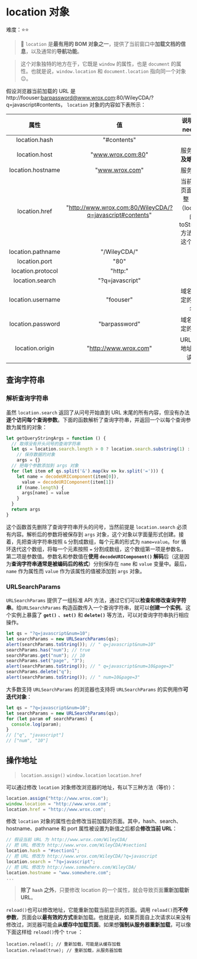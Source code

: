 # location 对象

难度：⭐️⭐️

> 💌 `location` 是**最有用的 BOM 对象之一**，提供了当前窗口中**加载文档的信息**，以及通常的**导航功能**。

> 这个对象独特的地方在于，它既是 `window` 的属性，也是 `document` 的属性。也就是说，`window.location` 和 `document.location` 指向同一个对象 😉。

假设浏览器当前加载的 URL 是 http://foouser:barpassword@www.wrox.com:80/WileyCDA/?q=javascript#contents， `location` 对象的内容如下表所示：

|       属性        |                            值                            |                        说明（if need）                         |
| :---------------: | :------------------------------------------------------: | :------------------------------------------------------------: |
|   location.hash   |                       "#contents"                        |                                                                |
|   location.host   |                    "www.wrox.com:80"                     |                      服务器名**及端口号**                      |
| location.hostname |                      "www.wrox.com"                      |                            服务器名                            |
|   location.href   | "http://www.wrox.com:80/WileyCDA/?q=javascript#contents" | 当前加载页面的完整 URL（location 的 toString()方法返回这个值） |
| location.pathname |                       "/WileyCDA/"                       |                                                                |
|   location.port   |                           "80"                           |                                                                |
| location.protocol |                         "http:"                          |                                                                |
|  location.search  |                     "?q=javascript"                      |                                                                |
| location.username |                        "foouser"                         |                       域名前指定的用户名                       |
| location.password |                      "barpassword"                       |                        域名前指定的密码                        |
|  location.origin  |                  "http://www.wrox.com"                   |                      URL 的源地址（只读）                      |

## 查询字符串

### 解析查询字符串

虽然 `location.search` 返回了从问号开始直到 URL 末尾的所有内容，但没有办法**逐个访问每个查询参数**。下面的函数解析了查询字符串，并返回一个以每个查询参数为属性的对象：

```js
let getQueryStringArgs = function () {
  // 取得没有开头问号的查询字符串
  let qs = location.search.length > 0 ? location.search.substring(1) : '',
    // 保存数据的对象
    args = {}
  // 把每个参数添加到 args 对象
  for (let item of qs.split('&').map(kv => kv.split('='))) {
    let name = decodeURIComponent(item[0]),
      value = decodeURIComponent(item[1])
    if (name.length) {
      args[name] = value
    }
  }
  return args
}

```

这个函数首先删除了查询字符串开头的问号，当然前提是 `location.search` 必须有内容。解析后的参数将被保存到 `args` 对象，这个对象以字面量形式创建。接着，先把查询字符串按照 `&` 分割成数组，每个元素的形式为 `name=value`。for 循环迭代这个数组，将每一个元素按照 `=` 分割成数组，这个数组第一项是参数名，第二项是参数值。参数名和参数值在**使用 `decodeURIComponent()` 解码**后（这是因为**查询字符串通常是被编码后的格式**）分别保存在 `name` 和 `value` 变量中。最后，`name` 作为属性而 `value` 作为该属性的值被添加到 `args` 对象。

### URLSearchParams

`URLSearchParams` 提供了一组标准 API 方法，通过它们可以**检查和修改查询字符串**。给`URLSearchParams` 构造函数传入一个查询字符串，就可以**创建一个实例**。这个实例上暴露了 **`get()`** 、**`set()`** 和 **`delete()`** 等方法，可以对查询字符串执行相应操作。

```js
let qs = "?q=javascript&num=10";
let searchParams = new URLSearchParams(qs);
alert(searchParams.toString()); // " q=javascript&num=10"
searchParams.has("num"); // true
searchParams.get("num"); // 10
searchParams.set("page", "3");
alert(searchParams.toString()); // " q=javascript&num=10&page=3"
searchParams.delete("q");
alert(searchParams.toString()); // " num=10&page=3"
```

大多数支持 `URLSearchParams` 的浏览器也支持将 `URLSearchParams` 的实例用作**可迭代对象**：

```js
let qs = "?q=javascript&num=10";
let searchParams = new URLSearchParams(qs);
for (let param of searchParams) {
  console.log(param);
}
// ["q", "javascript"]
// ["num", "10"]
```

## 操作地址

> `location.assign()` `window.location` `location.href`

可以通过修改 `location` 对象修改浏览器的地址，有以下三种方法（等价）：

```js
location.assign("http://www.wrox.com");
window.location = "http://www.wrox.com";
location.href = "http://www.wrox.com";
```

修改 `location` 对象的属性也会修改当前加载的页面。其中，hash、search、hostname、pathname 和 port 属性被设置为新值之后都会**修改当前 URL**：

```js
// 假设当前 URL 为 http://www.wrox.com/WileyCDA/
// 把 URL 修改为 http://www.wrox.com/WileyCDA/#section1
location.hash = "#section1";
// 把 URL 修改为 http://www.wrox.com/WileyCDA/?q=javascript
location.search = "?q=javascript";
// 把 URL 修改为 http://www.somewhere.com/WileyCDA/
location.hostname = "www.somewhere.com";
...
```

> **除了 `hash` 之外**，只要修改 location 的一个属性，就会导致页面**重新加载新 URL**。

`reload()`也可以修改地址，它能重新加载当前显示的页面。调用 `reload()`而**不传参数**，页面会以**最有效的方式**重新加载。也就是说，如果页面自上次请求以来没有修改过，浏览器可能会**从缓存中加载页面**。如果想**强制从服务器重新加载**，可以像下面这样给 `reload()`传个 `true` ：

```js{2}
location.reload(); // 重新加载，可能是从缓存加载
location.reload(true); // 重新加载，从服务器加载
```
